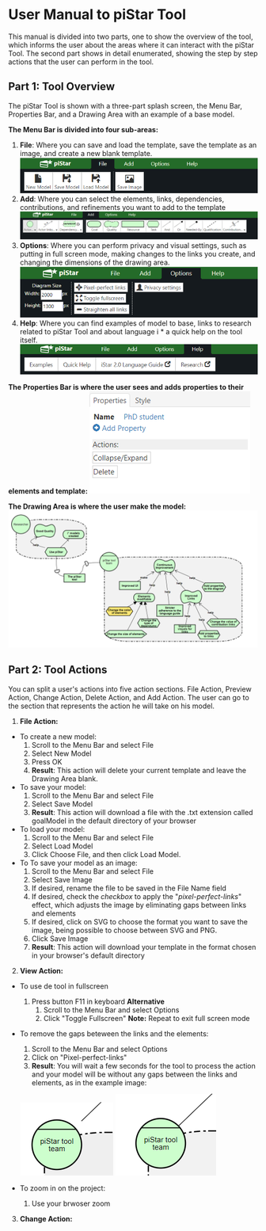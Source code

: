 # User Manual to piStar Tool

This manual is divided into two parts, one to show the overview of the tool, which informs the user about the areas where it can interact 
with the piStar Tool. The second part shows in detail enumerated, showing the step by step actions that the user can perform in the tool.

## Part 1: Tool Overview

The piStar Tool is shown with a three-part splash screen, the Menu Bar, Properties Bar, and a Drawing Area with an example of a base model.

**The Menu Bar is divided into four sub-areas:**

1. **File**: Where you can save and load the template, save the template as an image, and create a new blank template.
![File Toolbar](images/FileToolbar.PNG)
2. **Add**: Where you can select the elements, links, dependencies, contributions, and refinements you want to add to the template
![Add Toolbar](images/AddToolbar.PNG)
3. **Options**: Where you can perform privacy and visual settings, such as putting in full screen mode, making changes to the links you create, and changing the dimensions of the drawing area.
![Options Toolbar](images/OptionsToolbar.PNG)
4. **Help**: Where you can find examples of model to base, links to research related to piStar Tool and about language i * a quick help on the tool itself.
![Help Toolbar](images/HelpToolbar.PNG)

**The Properties Bar is where the user sees and adds properties to their elements and template:**
![Options Toolbar](images/PropertiesToolbar.PNG)

**The Drawing Area is where the user make the model:**
![Options Toolbar](images/DrawingArea.PNG)

## Part 2: Tool Actions

You can split a user's actions into five action sections. File Action, Preview Action, Change Action, Delete Action, and Add Action. The user can go to the section that represents the action he will take on his model.

1. **File Action:**

* To create a new model:
  1. Scroll to the Menu Bar and select File
  2. Select New Model
  3. Press OK
  4. **Result**: This action will delete your current template and leave the Drawing Area blank.
* To save your model:
  1. Scroll to the Menu Bar and select File
  2. Select Save Model
  3. **Result**: This action will download a file with the .txt extension called goalModel in the default directory of your browser
* To load your model:
  1. Scroll to the Menu Bar and select File
  2. Select Load Model
  3. Click Choose File, and then click Load Model.
* To To save your model as an image:
  1. Scroll to the Menu Bar and select File
  2. Select Save Image
  3. If desired, rename the file to be saved in the File Name field
  4. If desired, check the *checkbox* to apply the "*pixel-perfect-links*" effect, which adjusts the image by eliminating gaps between links and elements
  5. If desired, click on SVG to choose the format you want to save the image, being possible to choose between SVG and PNG.
  6. Click Save Image
  7. **Result**: This action will download your template in the format chosen in your browser's default directory

2. **View Action:**

* To use de tool in fullscreen
  1. Press button F11 in keyboard
    **Alternative**
      1. Scroll to the Menu Bar and select Options
      2. Click "Toggle Fullscreen"
  **Note:** Repeat to exit full screen mode
* To remove the gaps beteween the links and the elements:
  1. Scroll to the Menu Bar and select Options
  2. Click on "Pixel-perfect-links"
  3. **Result**: You will wait a few seconds for the tool to process the action and your model will be without any gaps between the links and elements, as in the example image:
  
  ![Before the Pixel-perfect-links](images/Before.PNG)      ![After the Pixel-perfect-links](images/After.PNG) 
  
* To zoom in on the project:
  1. Use your brwoser zoom

3. **Change Action:**
  
